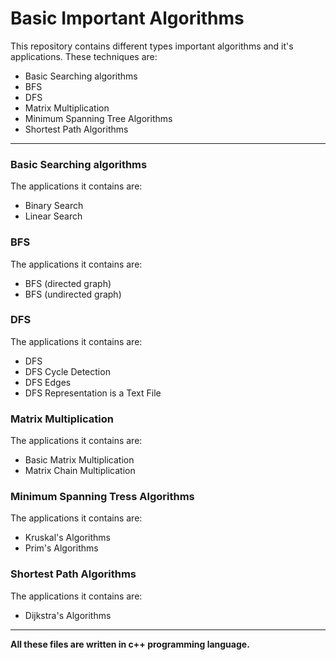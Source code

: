 # Basic Important Algorithms

This repository contains different types important algorithms and it's applications.
These techniques are:

* Basic Searching algorithms
* BFS
* DFS
* Matrix Multiplication
* Minimum Spanning Tree Algorithms
* Shortest Path Algorithms

---

### Basic Searching algorithms

The applications it contains are:

* Binary Search
* Linear Search

### BFS

The applications it contains are:

* BFS (directed graph)
* BFS (undirected graph)

### DFS

The applications it contains are:

* DFS
* DFS Cycle Detection
* DFS Edges
* DFS Representation is a Text File

### Matrix Multiplication

The applications it contains are:

* Basic Matrix Multiplication
* Matrix Chain Multiplication

### Minimum Spanning Tress Algorithms

The applications it contains are:

* Kruskal's Algorithms
* Prim's Algorithms

### Shortest Path Algorithms

The applications it contains are:

* Dijkstra's Algorithms

---

**All these files are written in c++ programming language.**
